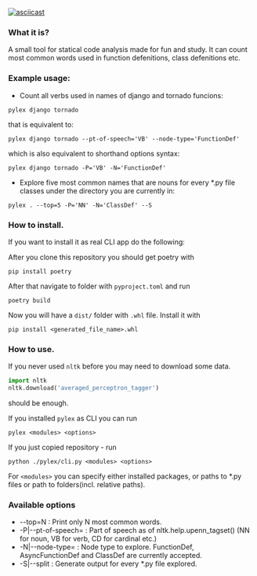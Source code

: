 [![asciicast](https://asciinema.org/a/yfPQ1cb9FFc21tJgroVc6K5jd.svg)](https://asciinema.org/a/yfPQ1cb9FFc21tJgroVc6K5jd?t=7)

### What it is?
A small tool for statical code analysis made for fun and study.
It can count most common words used in function defenitions, class defenitions etc.

### Example usage:
* Count all verbs used in names of django and tornado funcions:
```
pylex django tornado
```
that is equivalent to:
```
pylex django tornado --pt-of-speech='VB' --node-type='FunctionDef'
```
which is also equivalent to shorthand options syntax:
```
pylex django tornado -P='VB' -N='FunctionDef'
```

* Explore five most common names that are nouns for every *.py file classes under the
directory you are currently in:
```
pylex . --top=5 -P='NN' -N='ClassDef' --S
```

### How to install.
If you want to install it as real CLI app do the following:

After you clone this repository you should get poetry with 

```
pip install poetry
```
After that navigate to folder with `pyproject.toml` and run
```
poetry build
```
Now you will have a `dist/` folder with `.whl` file. Install it with
```
pip install <generated_file_name>.whl
```


### How to use.
If you never used `nltk` before you may need to download some data.
```python
import nltk
nltk.download('averaged_perceptron_tagger')
```
should be enough.

If you installed `pylex` as CLI you can run
```
pylex <modules> <options>
```
If you just copied repository - run
```
python ./pylex/cli.py <modules> <options>
```
For `<modules>` you can specify either installed packages,
or paths to *.py files or path to folders(incl. relative paths).

### Available options
* --top=N : Print only N most common words. 
* -P|--pt-of-speech= : Part of speech as of nltk.help.upenn_tagset() (NN for noun,
                VB for verb, CD for cardinal etc.)
* -N|--node-type= : Node type to explore. FunctionDef, AsyncFunctionDef and ClassDef
             are currently accepted. 
* -S|--split : Generate output for every *.py file explored.

